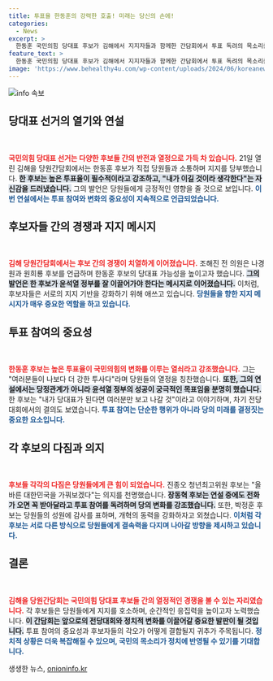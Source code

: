 ```yaml
---
title: 투표율 한동훈의 강력한 호출! 미래는 당신의 손에!
categories:
  - News
excerpt: >
  한동훈 국민의힘 당대표 후보가 김해에서 지지자들과 함께한 간담회에서 투표 독려의 목소리를 높였다. 우리가 바꾸고 싶다는 열망이 중요하다며 윤석열 정부 성공을 위해 변화의 기회를 달라고 호소했다.
feature_text: >
  한동훈 국민의힘 당대표 후보가 김해에서 지지자들과 함께한 간담회에서 투표 독려의 목소리를 높였다. 우리가 바꾸고 싶다는 열망이 중요하다며 윤석열 정부 성공을 위해 변화의 기회를 달라고 호소했다.
image: 'https://www.behealthy4u.com/wp-content/uploads/2024/06/koreanews.jpg'
---
```


<p><img src="https://www.behealthy4u.com/wp-content/uploads/2024/06/koreanews.jpg" alt="info 속보" /></p>

<h2 data-ke-size="size26">당대표 선거의 열기와 연설</h2>

<p data-ke-size="size16">&nbsp;</p>

<p><b><span style="color: #ee2323;">국민의힘 당대표 선거는 다양한 후보들 간의 반전과 열정으로 가득 차 있습니다.</span></b> 21일 열린 김해을 당원간담회에서는 한동훈 후보가 직접 당원들과 소통하며 지지를 당부했습니다. <b><span style="background-color: #21538527;">한 후보는 높은 투표율이 필수적이라고 강조하고, "내가 이길 것이라 생각한다"는 자신감을 드러냈습니다.</span></b> 그의 발언은 당원들에게 긍정적인 영향을 줄 것으로 보입니다. <b><span style="color: #1a5490;">이번 연설에서는 투표 참여와 변화의 중요성이 지속적으로 언급되었습니다.</span></b> </p>

<h2 data-ke-size="size26">후보자들 간의 경쟁과 지지 메시지</h2>

<p data-ke-size="size16">&nbsp;</p>

<p><b><span style="color: #ee2323;">김해 당원간담회에서는 후보 간의 경쟁이 치열하게 이어졌습니다.</span></b> 조해진 전 의원은 나경원과 원희룡 후보를 언급하며 한동훈 후보의 당대표 가능성을 높이고자 했습니다. <b><span style="background-color: #21538527;">그의 발언은 한 후보가 윤석열 정부를 잘 이끌어가야 한다는 메시지로 이어졌습니다.</span></b> 이처럼, 후보자들은 서로의 지지 기반을 강화하기 위해 애쓰고 있습니다. <b><span style="color: #1a5490;">당원들을 향한 지지 메시지가 매우 중요한 역할을 하고 있습니다.</span></b></p>

<h2 data-ke-size="size26">투표 참여의 중요성</h2>

<p data-ke-size="size16">&nbsp;</p>

<p><b><span style="color: #ee2323;">한동훈 후보는 높은 투표율이 국민의힘의 변화를 이루는 열쇠라고 강조했습니다.</span></b> 그는 "여러분들이 나보다 더 강한 투사다"라며 당원들의 열정을 칭찬했습니다. <b><span style="background-color: #21538527;">또한, 그의 연설에서는 당정관계가 아니라 윤석열 정부의 성공이 궁극적인 목표임을 분명히 했습니다.</span></b> 한 후보는 "내가 당대표가 된다면 여러분만 보고 나갈 것"이라고 이야기하며, 차기 전당대회에서의 결의도 보였습니다. <b><span style="color: #1a5490;">투표 참여는 단순한 행위가 아니라 당의 미래를 결정짓는 중요한 요소입니다.</span></b></p>

<h2 data-ke-size="size26">각 후보의 다짐과 의지</h2>

<p data-ke-size="size16">&nbsp;</p>

<p><b><span style="color: #ee2323;">후보들 각각의 다짐은 당원들에게 큰 힘이 되었습니다.</span></b> 진종오 청년최고위원 후보는 "올바른 대한민국을 가꿔보겠다"는 의지를 천명했습니다. <b><span style="background-color: #21538527;">장동혁 후보는 연설 중에도 전화가 오면 꼭 받아달라고 투표 참여를 독려하며 당의 변화를 강조했습니다.</span></b> 또한, 박정훈 후보는 당원들의 성원에 감사를 표하며, 개혁의 동력을 강화하자고 외쳤습니다. <b><span style="color: #1a5490;">이처럼 각 후보는 서로 다른 방식으로 당원들에게 결속력을 다지며 나아갈 방향을 제시하고 있습니다.</span></b></p>

<h2 data-ke-size="size26">결론</h2>

<p data-ke-size="size16">&nbsp;</p>

<p><b><span style="color: #ee2323;">김해을 당원간담회는 국민의힘 당대표 후보들 간의 열정적인 경쟁을 볼 수 있는 자리였습니다.</span></b> 각 후보들은 당원들에게 지지를 호소하며, 순간적인 응집력을 높이고자 노력했습니다. <b><span style="background-color: #21538527;">이 간담회는 앞으로의 전당대회와 정치적 변화를 이끌어갈 중요한 발판이 될 것입니다.</span></b> 투표 참여의 중요성과 후보자들의 각오가 어떻게 결합될지 귀추가 주목됩니다. <b><span style="color: #1a5490;">정치적 상황은 더욱 복잡해질 수 있으며, 국민의 목소리가 정치에 반영될 수 있기를 기대합니다.</span></b></p>
생생한 뉴스, <a href="https://onioninfo.kr" rel="dofollow">onioninfo.kr</a>



